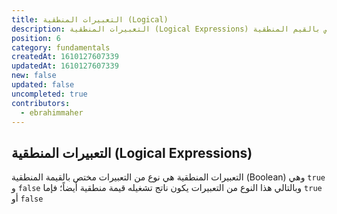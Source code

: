 ```yaml
---
title: التعبيرات المنطقية (Logical)
description: التعبيرات المنطقية (Logical Expressions) هي نوع من التعبييرات مختص بالقيم المنطقية (true, false)
position: 6
category: fundamentals
createdAt: 1610127607339
updatedAt: 1610127607339
new: false
updated: false
uncompleted: true
contributors:
  - ebrahimmaher
---
```


## التعبيرات المنطقية (Logical Expressions)
التعبيرات المنطقية هي نوع من التعبيرات مختص بالقيمة المنطقية (Boolean) وهي `true` و `false` وبالتالي هذا النوع من التعبيرات يكون ناتج تشغيله قيمة منطقية أيضاً؛ فإما `true` أو `false`

